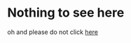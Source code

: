 # Nothing to see here

oh and please do not click [here](https://youtu.be/dQw4w9WgXcQ)

<script async src="https://pagead2.googlesyndication.com/pagead/js/adsbygoogle.js?client=ca-pub-1912934868100394"
     crossorigin="anonymous"></script>
